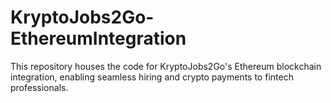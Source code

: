 # KryptoJobs2Go-EthereumIntegration
This repository houses the code for KryptoJobs2Go's Ethereum blockchain integration, enabling seamless hiring and crypto payments to fintech professionals.
